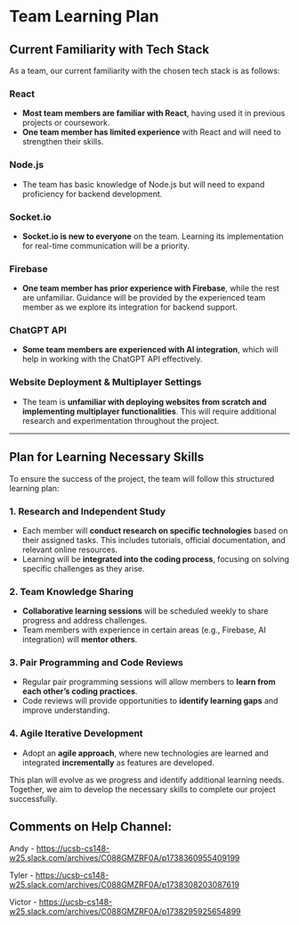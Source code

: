 # Team Learning Plan

## Current Familiarity with Tech Stack

As a team, our current familiarity with the chosen tech stack is as follows:

### React
- **Most team members are familiar with React**, having used it in previous projects or coursework.
- **One team member has limited experience** with React and will need to strengthen their skills.

### Node.js
- The team has basic knowledge of Node.js but will need to expand proficiency for backend development.

### Socket.io
- **Socket.io is new to everyone** on the team. Learning its implementation for real-time communication will be a priority.

### Firebase
- **One team member has prior experience with Firebase**, while the rest are unfamiliar. Guidance will be provided by the experienced team member as we explore its integration for backend support.

### ChatGPT API
- **Some team members are experienced with AI integration**, which will help in working with the ChatGPT API effectively.

### Website Deployment & Multiplayer Settings
- The team is **unfamiliar with deploying websites from scratch and implementing multiplayer functionalities**. This will require additional research and experimentation throughout the project.

---

## Plan for Learning Necessary Skills

To ensure the success of the project, the team will follow this structured learning plan:

### 1. Research and Independent Study
- Each member will **conduct research on specific technologies** based on their assigned tasks. This includes tutorials, official documentation, and relevant online resources.
- Learning will be **integrated into the coding process**, focusing on solving specific challenges as they arise.

### 2. Team Knowledge Sharing
- **Collaborative learning sessions** will be scheduled weekly to share progress and address challenges.
- Team members with experience in certain areas (e.g., Firebase, AI integration) will **mentor others**.

### 3. Pair Programming and Code Reviews
- Regular pair programming sessions will allow members to **learn from each other’s coding practices**.
- Code reviews will provide opportunities to **identify learning gaps** and improve understanding.

### 4. Agile Iterative Development
- Adopt an **agile approach**, where new technologies are learned and integrated **incrementally** as features are developed.


This plan will evolve as we progress and identify additional learning needs. Together, we aim to develop the necessary skills to complete our project successfully.


## Comments on Help Channel:

Andy - https://ucsb-cs148-w25.slack.com/archives/C088GMZRF0A/p1738360955409199


Tyler - https://ucsb-cs148-w25.slack.com/archives/C088GMZRF0A/p1738308203087619


Victor - https://ucsb-cs148-w25.slack.com/archives/C088GMZRF0A/p1738295925654899

